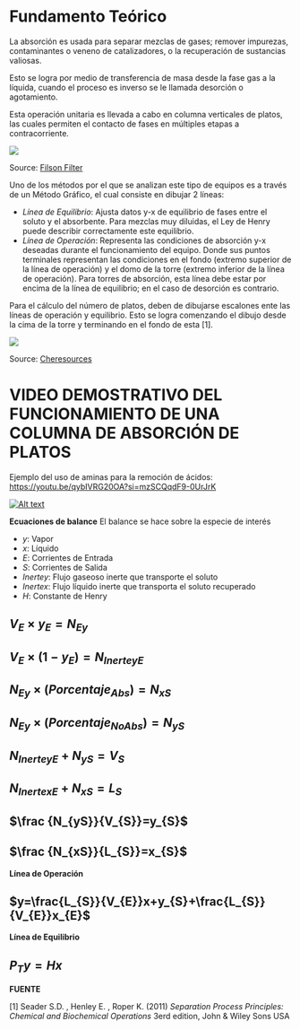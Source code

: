 # **Fundamento Teórico**
La absorción es usada para separar mezclas de gases; remover impurezas, contaminantes o veneno de catalizadores, o la recuperación de sustancias valiosas.

Esto se logra por medio de transferencia de masa desde la fase gas a la líquida, cuando el proceso es inverso se le llamada desorción o agotamiento.

Esta operación unitaria es llevada a cabo en columna verticales de platos, las cuales permiten el contacto de fases en múltiples etapas a contracorriente.

![](https://www.filsonfilters.com/wp-content/uploads/2020/11/Figure-2-Absorption-tower.jpg)

Source: [Filson Filter](https://www.filsonfilters.com/absorption-tower)

Uno de los métodos por el que se analizan este tipo de equipos es a través de un Método Gráfico, el cual consiste en dibujar 2 líneas:

* *Línea de Equilibrio*: Ajusta datos y-x de equilibrio de fases entre el soluto y el absorbente. Para mezclas muy diluidas, el Ley de Henry puede describir correctamente este equilibrio.
* *Línea de Operación*: Representa las condiciones de absorción y-x deseadas durante el funcionamiento del equipo. Donde sus puntos terminales representan las condiciones en el fondo (extremo superior de la línea de operación) y el domo de la torre (extremo inferior de la línea de operación). Para torres de absorción, esta línea debe estar por encima de la línea de equilibrio; en el caso de desorción es contrario.

Para el cálculo del número de platos, deben de dibujarse escalones ente las líneas de operación y equilibrio. Esto se logra comenzando el dibujo desde la cima de la torre y terminando en el fondo de esta [1].

![](https://www.cheresources.com/invision/uploads/images/articles/packcol6.gif)

Source: [Cheresources](http://www.cheresources.com/content/articles/separation-technology/packed-column-design#google_vignette)

# **VIDEO DEMOSTRATIVO DEL FUNCIONAMIENTO DE UNA COLUMNA DE ABSORCIÓN DE PLATOS**
Ejemplo del uso de aminas para la remoción de ácidos: https://youtu.be/qybIVRG20OA?si=mzSCQqdF9-0UrJrK
 
[![Alt text](https://img.youtube.com/vi/qybIVRG20OA/0.jpg)](https://www.youtube.com/watch?v=qybIVRG20OA)


**Ecuaciones de balance** El balance se hace sobre la especie de interés
*   *y*: Vapor
*   *x*: Líquido
*   *E*: Corrientes de Entrada
*   *S*: Corrientes de Salida
*   *Inertey*: Flujo gaseoso inerte que transporte el soluto
*   *Inertex*: Flujo líquido inerte que transporta el soluto recuperado
*   *H*: Constante de Henry


## $V_{E}\times y_{E}=N_{Ey}$


## $V_{E}\times (1-y_{E})=N_{InerteyE}$

## $N_{Ey}\times (Porcentaje_{Abs})=N_{xS}$

## $N_{Ey}\times (Porcentaje_{NoAbs})=N_{yS}$

## $N_{InerteyE}+N_{yS}=V_{S}$

## $N_{InertexE}+N_{xS}=L_{S}$

## $\frac {N_{yS}}{V_{S}}=y_{S}$

## $\frac {N_{xS}}{L_{S}}=x_{S}$

**Línea de Operación**
## $y=\frac{L_{S}}{V_{E}}x+y_{S}+\frac{L_{S}}{V_{E}}x_{E}$

**Línea de Equilibrio**
##  $P_{T}y=Hx$

**FUENTE**

[1] Seader S.D. , Henley E. , Roper K. (2011) *Separation Process Principles: Chemical and Biochemical Operations* 3erd edition,  John & Wiley Sons USA
